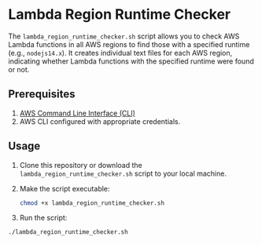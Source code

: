 # Lambda Region Runtime Checker

The `lambda_region_runtime_checker.sh` script allows you to check AWS Lambda functions in all AWS regions to find those with a specified runtime (e.g., `nodejs14.x`). It creates individual text files for each AWS region, indicating whether Lambda functions with the specified runtime were found or not.

## Prerequisites

1. [AWS Command Line Interface (CLI)](https://aws.amazon.com/cli/)
2. AWS CLI configured with appropriate credentials.

## Usage

1. Clone this repository or download the `lambda_region_runtime_checker.sh` script to your local machine.

2. Make the script executable:

   ```bash
   chmod +x lambda_region_runtime_checker.sh
   ```
3. Run the script:
 ```bash
./lambda_region_runtime_checker.sh
```
